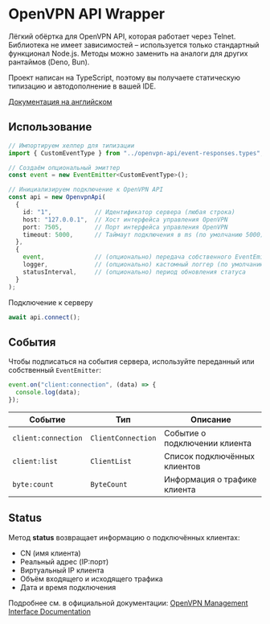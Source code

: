 # OpenVPN API Wrapper

Лёгкий обёртка для OpenVPN API, которая работает через Telnet.
Библиотека не имеет зависимостей – используется только стандартный функционал Node.js.
Методы можно заменить на аналоги для других рантаймов (Deno, Bun).

Проект написан на TypeScript, поэтому вы получаете статическую типизацию и автодополнение в вашей IDE.

[Документация на английском](/readme.md)


## Использование

```ts
// Импортируем хелпер для типизации
import { CustomEventType } from "../openvpn-api/event-responses.types";

// Создаём опциональный эмиттер
const event = new EventEmitter<CustomEventType>();

// Инициализируем подключение к OpenVPN API
const api = new OpenvpnApi(
  {
    id: "1",            // Идентификатор сервера (любая строка)
    host: "127.0.0.1",  // Хост интерфейса управления OpenVPN
    port: 7505,         // Порт интерфейса управления OpenVPN
    timeout: 5000,      // Таймаут подключения в ms (по умолчанию 5000)
  },
  {
    event,              // (опционально) передача собственного EventEmitter (теряется типизация)
    logger,             // (опционально) кастомный логгер (по умолчанию console)
    statusInterval,     // (опционально) период обновления статуса
  }
);
```

Подключение к серверу
```ts
await api.connect();
```


## События

Чтобы подписаться на события сервера, используйте переданный или собственный `EventEmitter`:

```ts
event.on("client:connection", (data) => {
  console.log(data);
});
```

| Событие             | Тип                | Описание                                        |
| ------------------- | ------------------ | ----------------------------------------------- |
| `client:connection` | `ClientConnection` | Событие о подключении клиента                   |
| `client:list`       | `ClientList`       | Список подключённых клиентов                    |
| `byte:count`        | `ByteCount`        | Информация о трафике клиента                    |

## Status

Метод **status** возвращает информацию о подключённых клиентах:

* CN (имя клиента)
* Реальный адрес (IP:порт)
* Виртуальный IP клиента
* Объём входящего и исходящего трафика
* Дата и время подключения

Подробнее см. в официальной документации:
[OpenVPN Management Interface Documentation](https://openvpn.net/community-resources/management-interface/)
